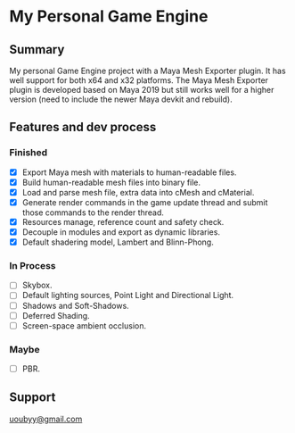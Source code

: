 # My Personal Game Engine

## Summary

My personal Game Engine project with a Maya Mesh Exporter plugin. It has well support for both x64 and x32 platforms. The Maya Mesh Exporter plugin is developed based on Maya 2019 but still works well for a higher version (need to include the newer Maya devkit and rebuild). 

## Features and dev process

### Finished

- [x] Export Maya mesh with materials to human-readable files.
- [x] Build human-readable mesh files into binary file.
- [x] Load and parse mesh file, extra data into cMesh and cMaterial.
- [x] Generate render commands in the game update thread and submit those commands to the render thread.
- [x] Resources manage, reference count and safety check.
- [x] Decouple in modules and export as dynamic libraries.
- [x] Default shadering model, Lambert and Blinn-Phong.

### In Process

- [ ] Skybox.
- [ ] Default lighting sources, Point Light and Directional Light.
- [ ] Shadows and Soft-Shadows.
- [ ] Deferred Shading.
 -[ ] Screen-space ambient occlusion.

### Maybe

- [ ] PBR.

## Support
uoubyy@gmail.com
